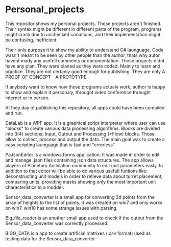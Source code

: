 # Personal_projects

This repositor shows my personal projects.
Those projects aren't finished. Their syntax might be different in different parts of the program,
programs might crash due to unchecked conditions, and their implementation might be confusing, inefficient.

Their only purpose it to show my ability to understand C# launguage.
Code wasn't meant to be seen by other people than the author, thats why autor havent mady any usefull comments or documentation.
Those projects didnt have any plan. They were planed as they were coded. Mainly to learn and practice.
They are not certanly good enough for publishing. They are only A PROOF OF CONCEPT - A PROTOTYPE.

If anybody want to know how those programs actualy work, author is happy to show and explain it personaly, throught
video conference throught internet or in person.

At they day of publishing this repository, all apps could have been compiled and run.

DataLab is a WPF app. It is a graphical script interpreter where user can use "blocks" to create various data processing algorithms.
Blocks are divided into 3(4) sections: Input, Output and Processing (+Flow) blocks. Those allow to collect, process and output the data.
The main goal was to create a easy scripting launguage that is fast and "errorless"

PaJsonEditor is a windows forms application. It was made in order to edit and manage .json files containing json data structures.
The app allows players of Planetary Anihilation community to edit unit parameters easly. In addition to that editor will be able to do various usefull funtions like: deconstructing unit models in order to retieve data about turret placement, comparing units, providing masks showing only the most important unit characteristics to a modder.

Sensor_data_converter is a small app for converting 3d points from the array of heights to the list of points.
It was created on win7 and only works on win7. win10 has some strange issues with parsing.

Big_file_reader is an another small app used to check if the output from the Sensor_data_converter was correctly processed.

BIGG_DATA is a app to create artificial matrixes (.csv format) used as testing data for the Sensor_data_converter
